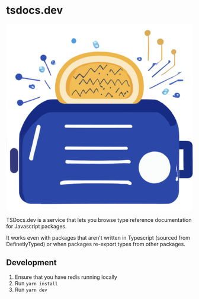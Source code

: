 # tsdocs.dev

![image](public/android-chrome-512x512.png)

TSDocs.dev is a service that lets you browse type reference documentation
for Javascript packages.

It works even with packages that aren't written in Typescript (sourced from DefinetlyTyped)
or when packages re-export types from other packages.

## Development

1. Ensure that you have redis running locally
2. Run `yarn install`
3. Run `yarn dev`
